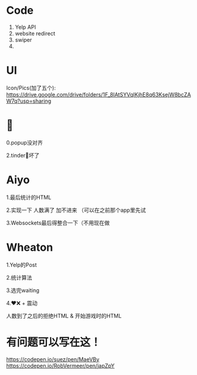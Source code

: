 # Code
1. Yelp API
2. website redirect
3. swiper
4.

# UI

Icon/Pics(加了五个):
https://drive.google.com/drive/folders/1F_8lAtSYVqlKjhE8q63KsejW8bcZAW7q?usp=sharing


# 🍩

0.popup没对齐

2.tinder🔘坏了

# Aiyo

1.最后统计的HTML

2.实现一下 人数满了 加不进来 （可以在之前那个app里先试

3.Websockets最后得整合一下（不用现在做


# Wheaton

1.Yelp的Post

2.统计算法

3.选完waiting

4.❤❌ + 震动

人数到了之后的拒绝HTML & 开始游戏时的HTML


# 有问题可以写在这！

https://codepen.io/suez/pen/MaeVBy
https://codepen.io/RobVermeer/pen/japZpY